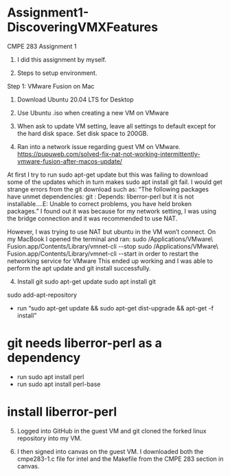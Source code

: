 # Assignment1-DiscoveringVMXFeatures
CMPE 283 Assignment 1

1. I did this assignment by myself.

2. Steps to setup environment.

Step 1: VMware Fusion on Mac

1. Download Ubuntu 20.04 LTS for Desktop
2. Use Ubuntu .iso when creating a new VM on VMware 
3. When ask to update VM setting, leave all settings to default except for the hard disk space. Set disk space to 200GB.

4. Ran into a network issue regarding guest VM on VMware.  https://pupuweb.com/solved-fix-nat-not-working-intermittently-vmware-fusion-after-macos-update/

At first I try to run sudo apt-get update but this was failing to download some of the updates which in turn makes sudo apt install git fail.
I would get strange errors from the git download such as: “The following packages have unmet dependencies: git : Depends: liberror-perl but it is not installable….E: Unable to correct problems, you have held broken packages.”
I found out it was because for my network setting, I was using the bridge connection and it was recommended to use NAT.

However, I was trying to use NAT but ubuntu in the VM won’t connect.
On my MacBook I opened the terminal and ran:
sudo /Applications/VMware\ Fusion.app/Contents/Library/vmnet-cli --stop
sudo /Applications/VMware\ Fusion.app/Contents/Library/vmnet-cli --start
in order to restart the networking service for VMware
This ended up working and I was able to perform the apt update and git install successfully.

4. Install git
sudo apt-get update
sudo apt install git



sudo add-apt-repository



- run “sudo apt-get update && sudo apt-get dist-upgrade && apt-get -f install”
# git needs liberror-perl as a dependency
- run sudo apt install perl
- run sudo apt install perl-base

# install liberror-perl 

5. Logged into GitHub in the guest VM and git cloned the forked linux repository into my VM.

6. I then signed into canvas on the guest VM. I downloaded both the cmpe283-1.c file for intel and the Makefile from the CMPE 283 section in canvas.
